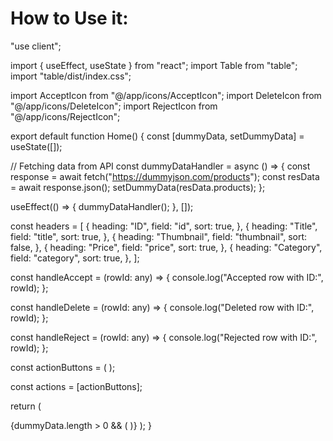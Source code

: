 # How to Use it:

"use client";

import { useEffect, useState } from "react";
import Table from "table";
import "table/dist/index.css";

import AcceptIcon from "@/app/icons/AcceptIcon";
import DeleteIcon from "@/app/icons/DeleteIcon";
import RejectIcon from "@/app/icons/RejectIcon";

export default function Home() {
const [dummyData, setDummyData] = useState([]);

// Fetching data from API
const dummyDataHandler = async () => {
const response = await fetch("https://dummyjson.com/products");
const resData = await response.json();
setDummyData(resData.products);
};

useEffect(() => {
dummyDataHandler();
}, []);

const headers = [
{
heading: "ID",
field: "id",
sort: true,
},
{
heading: "Title",
field: "title",
sort: true,
},
{
heading: "Thumbnail",
field: "thumbnail",
sort: false,
},
{
heading: "Price",
field: "price",
sort: true,
},
{
heading: "Category",
field: "category",
sort: true,
},
];

const handleAccept = (rowId: any) => {
console.log("Accepted row with ID:", rowId);
};

const handleDelete = (rowId: any) => {
console.log("Deleted row with ID:", rowId);
};

const handleReject = (rowId: any) => {
console.log("Rejected row with ID:", rowId);
};

const actionButtons = (
<span className="flex items-center justify-evenly">
<span>
<AcceptIcon />
</span>
<span>
<DeleteIcon />
</span>
<span>
<RejectIcon />
</span>
</span>
);

const actions = [actionButtons];

return (

<div>
{dummyData.length > 0 && (
<Table
          data={dummyData}
          headers={headers}
          actions={actions}
          sortable
          action
          expandable
          sticky
          selected
        />
)}
</div>
);
}
